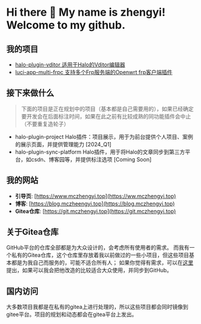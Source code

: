 # Hi there 👋 My name is zhengyi! Welcome to my github.

## 我的项目

- [halo-plugin-vditor 适用于Halo的Vditor编辑器](https://github.com/justice2001/halo-plugin-vditor)
- [luci-app-multi-frpc 支持多个Frp服务端的Openwrt frp客户端插件](https://github.com/justice2001/luci-app-multi-frpc)

## 接下来做什么

> 下面的项目是正在规划中的项目（基本都是自己需要用的），如果已经确定要开发会在后面标注时间，如果在此之前有比较成熟的同功能插件会中止（不要重复造轮子）

- halo-plugin-project Halo插件：项目展示，用于为前台提供个人项目、案例的展示页面，并提供管理能力 [2024_Q1]
- halo-plugin-sync-platform Halo插件，用于将Halo的文章同步到第三方平台，如csdn、博客园等，并提供标注选项 [Coming Soon]

## 我的网站

- **引导页**: [https://www.mczhengyi.top](https://ww.mczhengyi.top)
- **博客**: [https://blog.mczheengyi.top](https://blog.mczhengyi.top)
- **Gitea仓库**: [https://git.mczhengyi.top](https://git.mczhengyi.top)

## 关于Gitea仓库

GitHub平台的仓库全部都是为大众设计的，会考虑所有使用者的需求。
而我有一个私有的Gitea仓库，这个仓库里存放着我以前做过的一些小项目，但这些项目基本都是为我自己而服务的，可能不适合所有人；
如果你觉得有需求，可以在[这里](https://github.com/justice2001/justice2001/issues)提出，如果可以我会把他改造的比较适合大众使用，并同步到GitHub。

## 国内访问

大多数项目我都是在私有的gitea上进行处理的，所以这些项目都会同时镜像到gitee平台。项目的规划和动态都会在gitea平台上发出。

<!--
**justice2001/justice2001** is a ✨ _special_ ✨ repository because its `README.md` (this file) appears on your GitHub profile.

Here are some ideas to get you started:

- 🔭 I’m currently working on ...
- 🌱 I’m currently learning ...
- 👯 I’m looking to collaborate on ...
- 🤔 I’m looking for help with ...
- 💬 Ask me about ...
- 📫 How to reach me: ...
- 😄 Pronouns: ...
- ⚡ Fun fact: ...
-->
